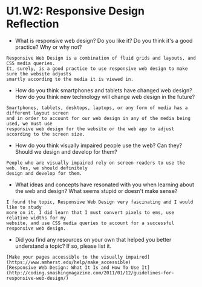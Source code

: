 # U1.W2: Responsive Design Reflection

* What is responsive web design? Do you like it?  Do you think it's a good practice? Why or why not?
```
Responsive Web Design is a combination of fluid grids and layouts, and CSS media queries.
It, surely, is a good practice to use responsive web design to make sure the website adjusts
smartly according to the media it is viewed in.  
```
* How do you think smartphones and tablets have changed web design? How do you think new technology will change web design in the future?
```
Smartphones, tablets, desktops, laptops, or any form of media has a different layout screen
and in order to account for our web design in any of the media being used, we must use
responsive web design for the website or the web app to adjust according to the screen size.  
```
* How do you think visually impaired people use the web? Can they? Should we design and develop for them?
```
People who are visually impaired rely on screen readers to use the web. Yes, we should definitely
design and develop for them.  
```
* What ideas and concepts have resonated with you when learning about the web and design? What seems stupid or doesn't make sense?
```
I found the topic, Responsive Web Design very fascinating and I would like to study
more on it. I did learn that I must convert pixels to ems, use relative widths for my
website, and use CSS media queries to account for a successful responsive web design.  
```
* Did you find any resources on your own that helped you better understand a topic? If so, please list it.
```
[Make your pages accessible to the visually impaired](https://www.amherst.edu/help/make_accessible)
[Responsive Web Design: What It Is and How To Use It](http://coding.smashingmagazine.com/2011/01/12/guidelines-for-responsive-web-design/)
